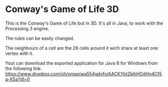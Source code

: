 # Conway's Game of Life 3D
This is the Conway's Game of Life but in 3D. It's all in Java, to work with the Processing 3 engine.

The rules can be easily changed.

The neighbours of a cell are the 26 cells around it wich share at least one vertex with it.


Yout can download the exported application for Java 8 for Windows from the following link: https://www.dropbox.com/sh/omapiwa554gdvfv/AACKYbtZklhHOdHn4Cf5a-XSa?dl=0
